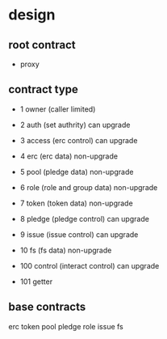 # design

## root contract

+ proxy

## contract type

+ 1 owner (caller limited)
+ 2 auth (set authrity) can upgrade
+ 3 access (erc control) can upgrade
+ 4 erc (erc data) non-upgrade
+ 5 pool (pledge data) non-upgrade  
+ 6 role (role and group data) non-upgrade 
+ 7 token (token data) non-upgrade
+ 8 pledge (pledge control) can upgrade
+ 9 issue (issue control) can upgrade
+ 10 fs (fs data) non-upgrade

+ 100 control (interact control) can upgrade
+ 101 getter

## base contracts

erc
token
pool
pledge
role
issue
fs

## layer

proxy -> control -> base contracts 

getter -> base contracts 


## deploy

### deploy erc

+ deploy access 
+ deploy erc

### deploy role

+ deploy auth => auth address
+ deploy proxy(auth)  => proxy address as root
+ deploy getter(proxy) => getter address
+ deploy control(proxy, auth) => control address 
+ deploy token(control, auth) => token address
+ deploy pool(control, auth) => pool address
+ deploy pledge(control, auth) => pledge address
+ deploy role(control, auth) => role address
+ deploy fs(control, auth) => fs address

+ set token, pool, pledge, role, fs to control address

### add token

+ addT(erc address)

### create group

+ deploy fs(control, auth, gIndex) => fs address
+ createGroup(level, fsAddr, kpledge, ppledge) => create fs pool(control, auth) => fs pool address
 
### register

+ register account => role index
+ register role => rtype
+ add to group

note: keeper need activate

## control

+ function activate(uint64 _i, bool _active, bytes[] memory signs) external

admin激活账户，用于keeper加入组后激活

+ function ban(uint64 _i, bool _ban, bytes[] memory signs) external;

admin禁止某账户

+ function addT(address _t, bool _ban, bytes[] memory signs) external;

admin添加代币合约地址

+ function banG(uint64 _gi, bool _ban, bytes[] memory signs) external;

admin禁止某组

+ function createGroup(uint16 _level, uint256 _kr, uint256 _pr, uint8 _mr) external;

创建一个新的组，组中会创建对应的kmanage，pool合约；kr: keeper pledge requirement, typically 1 memo; pr: provider pledge requirement, typically 1 memo; mr: manage rate, typically 4;

+ function registerAccount(address _a) external; 

地址注册获得账户号

+ function registerRole(address _a, uint8 _rtype, bytes memory _extra) external;

地址注册角色

+ function addToGroup(address _a, uint64 _gi) external;

加入组

+ function pledge(address _a, uint64 _i, uint256 _money) external;

给账户_i质押， 钱从调用者_a中转出

+ function unpledge(address _a, uint64 _i, uint8 _ti, uint256 _money) external;

从质押池取钱

+ function addOrder(address _a, OrderIn memory _oi) external;

验证账户，token合法性
验证user钱是否足够
验证订单合法


+ function subOrder(address _a, OrderIn memory _oi) external;


+ function recharge(address _a, uint64 _i, uint8 _ti, uint256 _money, bool isLock) external;

给账户_i充值， 钱从调用者_a中转出； isLock表示钱只能用于fs支付，不能提取出来

+ function withdraw(address _a, uint64 _i, uint8 _ti, uint256 _money) external

从fs池中取钱

+ function proWithdraw(address _a, PWIn memory _ps, uint64[] memory _kis, bytes[] memory ksigns) external;

pro取钱

+ function get(uint8 _type) external view returns(address); 

获取合约地址

## golang

+ go-mefs only need proxy.sol and getter.sol; 

## upgrade

+ data sol: better no upgrade
+ control sol: can upgrade 
+ base control sol: can upgrage
+ auth sol: can upgrade, be caution;
